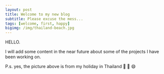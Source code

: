```yaml
---
layout: post
title: Welcome to my new blog
subtitle: Please excuse the mess...
tags: [welcome, first, happy]
bigimg: /img/thailand-beach.jpg
---
```


HELLO.

I will add some content in the near future about some of the projects I have been working on.

P.s. yes, the picture above is from my holiday in Thailand :sunrise: :palm_tree: :smile:
